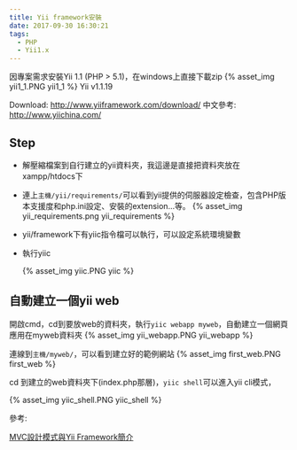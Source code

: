 ```yaml
---
title: Yii framework安裝
date: 2017-09-30 16:30:21
tags:
  - PHP
  - Yii1.x
---
```

因專案需求安裝Yii 1.1 (PHP > 5.1)，在windows上直接下載zip
{% asset_img yii1_1.PNG yii1_1 %}
Yii v1.1.19

Download: <http://www.yiiframework.com/download/>
中文參考: <http://www.yiichina.com/>

<!--more-->

## Step

* 解壓縮檔案到自行建立的yii資料夾，我這邊是直接把資料夾放在xampp/htdocs下
* 連上`主機/yii/requirements/`可以看到yii提供的伺服器設定檢查，包含PHP版本支援度和php.ini設定、安裝的extension...等。
  {% asset_img yii_requirements.png yii_requirements %}
* yii/framework下有yiic指令檔可以執行，可以設定系統環境變數
* 執行yiic

  {% asset_img yiic.PNG yiic %}

## 自動建立一個yii web

開啟cmd，cd到要放web的資料夾，執行`yiic webapp myweb`，自動建立一個網頁應用在myweb資料夾
{% asset_img yii_webapp.PNG yii_webapp %}

連線到`主機/myweb/`，可以看到建立好的範例網站
{% asset_img first_web.PNG first_web %}

cd 到建立的web資料夾下(index.php那層)，`yiic shell`可以進入yii cli模式，

{% asset_img yiic_shell.PNG yiic_shell %}

參考:

[MVC設計模式與Yii Framework簡介](http://newsletter.ascc.sinica.edu.tw/news/read_news.php?nid=2717)

